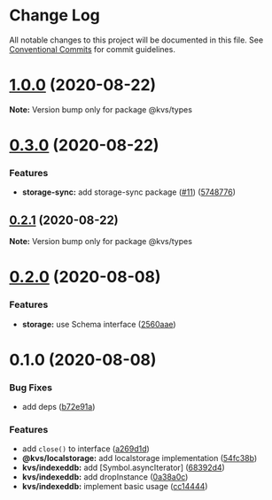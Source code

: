 # Change Log

All notable changes to this project will be documented in this file.
See [Conventional Commits](https://conventionalcommits.org) for commit guidelines.

# [1.0.0](https://github.com/azu/kvs/compare/v0.3.1...v1.0.0) (2020-08-22)

**Note:** Version bump only for package @kvs/types





# [0.3.0](https://github.com/azu/kvs/compare/v0.2.1...v0.3.0) (2020-08-22)


### Features

* **storage-sync:** add storage-sync package ([#11](https://github.com/azu/kvs/issues/11)) ([5748776](https://github.com/azu/kvs/commit/574877624202660c0427cd050d30e807d7bbbd26))





## [0.2.1](https://github.com/azu/kvs/compare/v0.2.0...v0.2.1) (2020-08-22)

**Note:** Version bump only for package @kvs/types





# [0.2.0](https://github.com/azu/kvs/compare/v0.1.0...v0.2.0) (2020-08-08)


### Features

* **storage:** use Schema interface ([2560aae](https://github.com/azu/kvs/commit/2560aae28d642c8f2e8ee5920dc1cc15f7c8c3f6))





# 0.1.0 (2020-08-08)


### Bug Fixes

* add deps ([b72e91a](https://github.com/azu/kvs/commit/b72e91aaa2487d69d44200ef0a11cc0b5f8fb904))


### Features

* add `close()` to interface ([a269d1d](https://github.com/azu/kvs/commit/a269d1dda6ce63388771e6fa4d897a26f284b72c))
* **@kvs/localstorage:** add localstorage implementation ([54fc38b](https://github.com/azu/kvs/commit/54fc38b8a3a75923d8e8383af9c907979a2dba52))
* **kvs/indexeddb:** add [Symbol.asyncIterator] ([68392d4](https://github.com/azu/kvs/commit/68392d4870b0679d53f0e778a73adbb175b02f06))
* **kvs/indexeddb:** add dropInstance ([0a38a0c](https://github.com/azu/kvs/commit/0a38a0c9ca9f1f31b230c3acbde295099c30c428))
* **kvs/indexeddb:** implement basic usage ([cc14444](https://github.com/azu/kvs/commit/cc144447ccca6795f7805c5e50a1754d6ce4f6a1))
